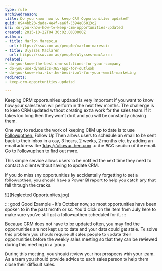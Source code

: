 ```yaml
---
type: rule
archivedreason: 
title: Do you know how to keep CRM Opportunities updated?
guid: 0944bb23-dada-4e4f-aa6f-0394e86013c2
uri: do-you-know-how-to-keep-crm-opportunities-updated
created: 2015-10-22T04:30:02.0000000Z
authors:
- title: Marlon Marescia
  url: https://ssw.com.au/people/marlon-marescia
- title: Ulysses Maclaren
  url: https://ssw.com.au/people/ulysses-maclaren
related:
- do-you-know-the-best-crm-solutions-for-your-company
- do-you-use-dynamics-365-app-for-outlook
- do-you-know-what-is-the-best-tool-for-your-email-marketing
redirects:
- keep-crm-opportunities-updated

---
```


Keeping CRM opportunities updated is very important if you want to know how your sales team will perform in the next few months. The challenge is to keep CRM updated without creating extra work for the sales team. If it takes too long then they won't do it and you will be constantly chasing them.

<!--endintro-->

One way to reduce the work of keeping CRM up to date is to use [Followupthen.](https://www.followupthen.com/) Follow Up Then allows users to schedule an email to be sent back to their inbox in a day, 3 hours, 2 weeks, 2 months etc. by adding an email address like [1day@followupthen.com](mailto:oneday@followupthen.com) to the BCC section of the email. Go to [Followupthen](https://www.followupthen.com/) to find out more.

This simple service allows users to be notified the next time they need to contact a client without having to update CRM.

If you do miss any opportunities by accidentally forgetting to set a followupthen, you should have a Power BI report to help you catch any that fall through the cracks.


![](Neglected Opportunities.jpg)


::: good
Good Example - It's October now, so most opportunities have been spoken to in the past month or so. You'd click on the item from July here to make sure you've still got a followupthen scheduled for it.
:::


Because CRM does not have to be updated often, you may find the opportunities are not kept up to date and your data could get stale. To solve this problem you should require all sales people to update their opportunities before the weekly sales meeting so that they can be reviewed during this meeting in a group.

During this meeting, you should review your hot prospects with your team. As a team you should provide advice to each sales person to help them close their difficult sales.
